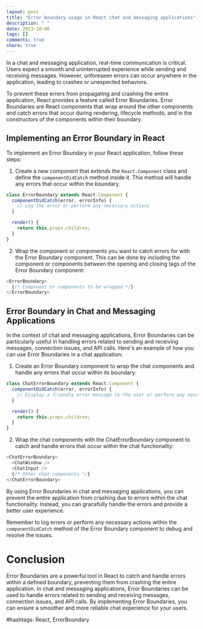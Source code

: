 ```yaml
---
layout: post
title: "Error boundary usage in React chat and messaging applications"
description: " "
date: 2023-10-06
tags: []
comments: true
share: true
---
```


In a chat and messaging application, real-time communication is critical. Users expect a smooth and uninterrupted experience while sending and receiving messages. However, unforeseen errors can occur anywhere in the application, leading to crashes or unexpected behaviors.

To prevent these errors from propagating and crashing the entire application, React provides a feature called Error Boundaries. Error Boundaries are React components that wrap around the other components and catch errors that occur during rendering, lifecycle methods, and in the constructors of the components within their boundary.

## Implementing an Error Boundary in React

To implement an Error Boundary in your React application, follow these steps:

1. Create a new component that extends the `React.Component` class and define the `componentDidCatch` method inside it. This method will handle any errors that occur within the boundary.
```javascript
class ErrorBoundary extends React.Component {
  componentDidCatch(error, errorInfo) {
    // Log the error or perform any necessary actions
  }

  render() {
    return this.props.children;
  }
}
```

2. Wrap the component or components you want to catch errors for with the Error Boundary component. This can be done by including the component or components between the opening and closing tags of the Error Boundary component:
```javascript
<ErrorBoundary>
  {/* Component or components to be wrapped */}
</ErrorBoundary>
```

## Error Boundary in Chat and Messaging Applications

In the context of chat and messaging applications, Error Boundaries can be particularly useful in handling errors related to sending and receiving messages, connection issues, and API calls. Here's an example of how you can use Error Boundaries in a chat application:

1. Create an Error Boundary component to wrap the chat components and handle any errors that occur within its boundary:
```javascript
class ChatErrorBoundary extends React.Component {
  componentDidCatch(error, errorInfo) {
    // Display a friendly error message to the user or perform any necessary actions
  }

  render() {
    return this.props.children;
  }
}
```

2. Wrap the chat components with the ChatErrorBoundary component to catch and handle errors that occur within the chat functionality:
```javascript
<ChatErrorBoundary>
  <ChatWindow />
  <ChatInput />
  {/* Other chat components */}
</ChatErrorBoundary>
```

By using Error Boundaries in chat and messaging applications, you can prevent the entire application from crashing due to errors within the chat functionality. Instead, you can gracefully handle the errors and provide a better user experience.

Remember to log errors or perform any necessary actions within the `componentDidCatch` method of the Error Boundary component to debug and resolve the issues.

# Conclusion

Error Boundaries are a powerful tool in React to catch and handle errors within a defined boundary, preventing them from crashing the entire application. In chat and messaging applications, Error Boundaries can be used to handle errors related to sending and receiving messages, connection issues, and API calls. By implementing Error Boundaries, you can ensure a smoother and more reliable chat experience for your users.

#hashtags: React, ErrorBoundary